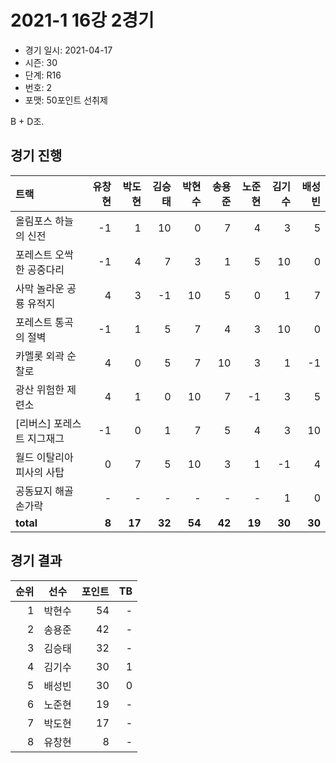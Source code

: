# 2021-1 16강 2경기

- 경기 일시: 2021-04-17
- 시즌: 30
- 단계: R16
- 번호: 2
- 포맷: 50포인트 선취제



B + D조.

## 경기 진행

| 트랙 | 유창현 | 박도현 | 김승태 | 박현수 | 송용준 | 노준현 | 김기수 | 배성빈 |
|:---|---:|---:|---:|---:|---:|---:|---:|---:|
| 올림포스 하늘의 신전 | -1 | 1 | 10 | 0 | 7 | 4 | 3 | 5 |
| 포레스트 오싹한 공중다리 | -1 | 4 | 7 | 3 | 1 | 5 | 10 | 0 |
| 사막 놀라운 공룡 유적지 | 4 | 3 | -1 | 10 | 5 | 0 | 1 | 7 |
| 포레스트 통곡의 절벽 | -1 | 1 | 5 | 7 | 4 | 3 | 10 | 0 |
| 카멜롯 외곽 순찰로 | 4 | 0 | 5 | 7 | 10 | 3 | 1 | -1 |
| 광산 위험한 제련소 | 4 | 1 | 0 | 10 | 7 | -1 | 3 | 5 |
| [리버스] 포레스트 지그재그 | -1 | 0 | 1 | 7 | 5 | 4 | 3 | 10 |
| 월드 이탈리아 피사의 사탑 | 0 | 7 | 5 | 10 | 3 | 1 | -1 | 4 |
| 공동묘지 해골 손가락 | - | - | - | - | - | - | 1 | 0 |
| __total__ | __8__ | __17__ | __32__ | __54__ | __42__ | __19__ | __30__ | __30__ |




## 경기 결과

| 순위 | 선수 | 포인트 | TB |
|---:|:---:|---:|---:|
| 1 | 박현수 | 54 | - |
| 2 | 송용준 | 42 | - |
| 3 | 김승태 | 32 | - |
| 4 | 김기수 | 30 | 1 |
| 5 | 배성빈 | 30 | 0 |
| 6 | 노준현 | 19 | - |
| 7 | 박도현 | 17 | - |
| 8 | 유창현 | 8 | - |

